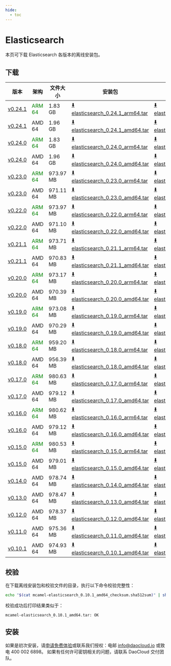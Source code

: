 ```yaml
---
hide:
  - toc
---
```


# Elasticsearch

本页可下载 Elasticsearch 各版本的离线安装包。

## 下载

| 版本 | 架构 | 文件大小 | 安装包 | 校验文件 | 更新日期 |
| --- | --- | -------- | ----- | ------ | ------- |
| [v0.24.1](../../../middleware/elasticsearch/release-notes.md) | <font color=green>ARM 64</font> | 1.83 GB | [:arrow_down: elasticsearch_0.24.1_arm64.tar](https://qiniu-download-public.daocloud.io/DaoCloud_Enterprise/mcamel-elasticsearch_0.24.1_arm64.tar) | [:arrow_down: elasticsearch_0.24.1_arm64_checksum.sha512sum](https://qiniu-download-public.daocloud.io/DaoCloud_Enterprise/mcamel-elasticsearch_0.24.1_arm64_checksum.sha512sum) | 2025-05-13 |
| [v0.24.1](../../../middleware/elasticsearch/release-notes.md) | AMD 64 | 1.96 GB | [:arrow_down: elasticsearch_0.24.1_amd64.tar](https://qiniu-download-public.daocloud.io/DaoCloud_Enterprise/mcamel-elasticsearch_0.24.1_amd64.tar) | [:arrow_down: elasticsearch_0.24.1_amd64_checksum.sha512sum](https://qiniu-download-public.daocloud.io/DaoCloud_Enterprise/mcamel-elasticsearch_0.24.1_amd64_checksum.sha512sum) | 2025-05-13 |
| [v0.24.0](../../../middleware/elasticsearch/release-notes.md) | <font color=green>ARM 64</font> | 1.83 GB | [:arrow_down: elasticsearch_0.24.0_arm64.tar](https://qiniu-download-public.daocloud.io/DaoCloud_Enterprise/mcamel-elasticsearch_0.24.0_arm64.tar) | [:arrow_down: elasticsearch_0.24.0_arm64_checksum.sha512sum](https://qiniu-download-public.daocloud.io/DaoCloud_Enterprise/mcamel-elasticsearch_0.24.0_arm64_checksum.sha512sum) | 2025-03-11 |
| [v0.24.0](../../../middleware/elasticsearch/release-notes.md) | AMD 64 | 1.96 GB | [:arrow_down: elasticsearch_0.24.0_amd64.tar](https://qiniu-download-public.daocloud.io/DaoCloud_Enterprise/mcamel-elasticsearch_0.24.0_amd64.tar) | [:arrow_down: elasticsearch_0.24.0_amd64_checksum.sha512sum](https://qiniu-download-public.daocloud.io/DaoCloud_Enterprise/mcamel-elasticsearch_0.24.0_amd64_checksum.sha512sum) | 2025-03-11 |
| [v0.23.0](../../../middleware/elasticsearch/release-notes.md) | <font color=green>ARM 64</font> | 973.97 MB | [:arrow_down: elasticsearch_0.23.0_arm64.tar](https://qiniu-download-public.daocloud.io/DaoCloud_Enterprise/mcamel-elasticsearch_0.23.0_arm64.tar) | [:arrow_down: elasticsearch_0.23.0_arm64_checksum.sha512sum](https://qiniu-download-public.daocloud.io/DaoCloud_Enterprise/mcamel-elasticsearch_0.23.0_arm64_checksum.sha512sum) | 2024-12-12 |
| [v0.23.0](../../../middleware/elasticsearch/release-notes.md) | AMD 64 | 971.11 MB | [:arrow_down: elasticsearch_0.23.0_amd64.tar](https://qiniu-download-public.daocloud.io/DaoCloud_Enterprise/mcamel-elasticsearch_0.23.0_amd64.tar) | [:arrow_down: elasticsearch_0.23.0_amd64_checksum.sha512sum](https://qiniu-download-public.daocloud.io/DaoCloud_Enterprise/mcamel-elasticsearch_0.23.0_amd64_checksum.sha512sum) | 2024-12-12 |
| [v0.22.0](../../../middleware/elasticsearch/release-notes.md) | <font color=green>ARM 64</font> | 973.97 MB | [:arrow_down: elasticsearch_0.22.0_arm64.tar](https://qiniu-download-public.daocloud.io/DaoCloud_Enterprise/mcamel-elasticsearch_0.22.0_arm64.tar) | [:arrow_down: elasticsearch_0.22.0_arm64_checksum.sha512sum](https://qiniu-download-public.daocloud.io/DaoCloud_Enterprise/mcamel-elasticsearch_0.22.0_arm64_checksum.sha512sum) | 2024-11-05 |
| [v0.22.0](../../../middleware/elasticsearch/release-notes.md) | AMD 64 | 971.10 MB | [:arrow_down: elasticsearch_0.22.0_amd64.tar](https://qiniu-download-public.daocloud.io/DaoCloud_Enterprise/mcamel-elasticsearch_0.22.0_amd64.tar) | [:arrow_down: elasticsearch_0.22.0_amd64_checksum.sha512sum](https://qiniu-download-public.daocloud.io/DaoCloud_Enterprise/mcamel-elasticsearch_0.22.0_amd64_checksum.sha512sum) | 2024-11-05 |
| [v0.21.1](../../../middleware/elasticsearch/release-notes.md) | <font color=green>ARM 64</font> | 973.71 MB | [:arrow_down: elasticsearch_0.21.1_arm64.tar](https://qiniu-download-public.daocloud.io/DaoCloud_Enterprise/mcamel-elasticsearch_0.21.1_arm64.tar) | [:arrow_down: elasticsearch_0.21.1_arm64_checksum.sha512sum](https://qiniu-download-public.daocloud.io/DaoCloud_Enterprise/mcamel-elasticsearch_0.21.1_arm64_checksum.sha512sum) | 2024-10-08 |
| [v0.21.1](../../../middleware/elasticsearch/release-notes.md) | AMD 64 | 970.83 MB | [:arrow_down: elasticsearch_0.21.1_amd64.tar](https://qiniu-download-public.daocloud.io/DaoCloud_Enterprise/mcamel-elasticsearch_0.21.1_amd64.tar) | [:arrow_down: elasticsearch_0.21.1_amd64_checksum.sha512sum](https://qiniu-download-public.daocloud.io/DaoCloud_Enterprise/mcamel-elasticsearch_0.21.1_amd64_checksum.sha512sum) | 2024-10-08 |
| [v0.20.0](../../../middleware/elasticsearch/release-notes.md) | <font color=green>ARM 64</font> | 973.17 MB | [:arrow_down: elasticsearch_0.20.0_arm64.tar](https://qiniu-download-public.daocloud.io/DaoCloud_Enterprise/mcamel-elasticsearch_0.20.0_arm64.tar) | [:arrow_down: elasticsearch_0.20.0_arm64_checksum.sha512sum](https://qiniu-download-public.daocloud.io/DaoCloud_Enterprise/mcamel-elasticsearch_0.20.0_arm64_checksum.sha512sum) | 2024-09-06 |
| [v0.20.0](../../../middleware/elasticsearch/release-notes.md) | AMD 64 | 970.39 MB | [:arrow_down: elasticsearch_0.20.0_amd64.tar](https://qiniu-download-public.daocloud.io/DaoCloud_Enterprise/mcamel-elasticsearch_0.20.0_amd64.tar) | [:arrow_down: elasticsearch_0.20.0_amd64_checksum.sha512sum](https://qiniu-download-public.daocloud.io/DaoCloud_Enterprise/mcamel-elasticsearch_0.20.0_amd64_checksum.sha512sum) | 2024-09-06 |
| [v0.19.0](../../../middleware/elasticsearch/release-notes.md) | <font color=green>ARM 64</font> | 973.08 MB | [:arrow_down: elasticsearch_0.19.0_arm64.tar](https://qiniu-download-public.daocloud.io/DaoCloud_Enterprise/mcamel-elasticsearch_0.19.0_arm64.tar) | [:arrow_down: elasticsearch_0.19.0_arm64_checksum.sha512sum](https://qiniu-download-public.daocloud.io/DaoCloud_Enterprise/mcamel-elasticsearch_0.19.0_arm64_checksum.sha512sum) | 2024-08-08 |
| [v0.19.0](../../../middleware/elasticsearch/release-notes.md) | AMD 64 | 970.29 MB | [:arrow_down: elasticsearch_0.19.0_amd64.tar](https://qiniu-download-public.daocloud.io/DaoCloud_Enterprise/mcamel-elasticsearch_0.19.0_amd64.tar) | [:arrow_down: elasticsearch_0.19.0_amd64_checksum.sha512sum](https://qiniu-download-public.daocloud.io/DaoCloud_Enterprise/mcamel-elasticsearch_0.19.0_amd64_checksum.sha512sum) | 2024-08-08 |
| [v0.18.0](../../../middleware/elasticsearch/release-notes.md) | <font color=green>ARM 64</font> | 959.20 MB | [:arrow_down: elasticsearch_0.18.0_arm64.tar](https://qiniu-download-public.daocloud.io/DaoCloud_Enterprise/mcamel-elasticsearch_0.18.0_arm64.tar) | [:arrow_down: elasticsearch_0.18.0_arm64_checksum.sha512sum](https://qiniu-download-public.daocloud.io/DaoCloud_Enterprise/mcamel-elasticsearch_0.18.0_arm64_checksum.sha512sum) | 2024-07-04 |
| [v0.18.0](../../../middleware/elasticsearch/release-notes.md) | AMD 64 | 956.39 MB | [:arrow_down: elasticsearch_0.18.0_amd64.tar](https://qiniu-download-public.daocloud.io/DaoCloud_Enterprise/mcamel-elasticsearch_0.18.0_amd64.tar) | [:arrow_down: elasticsearch_0.18.0_amd64_checksum.sha512sum](https://qiniu-download-public.daocloud.io/DaoCloud_Enterprise/mcamel-elasticsearch_0.18.0_amd64_checksum.sha512sum) | 2024-07-04 |
| [v0.17.0](../../../middleware/elasticsearch/release-notes.md) | <font color=green>ARM 64</font> | 980.63 MB | [:arrow_down: elasticsearch_0.17.0_arm64.tar](https://qiniu-download-public.daocloud.io/DaoCloud_Enterprise/mcamel-elasticsearch_0.17.0_arm64.tar) | [:arrow_down: elasticsearch_0.17.0_arm64_checksum.sha512sum](https://qiniu-download-public.daocloud.io/DaoCloud_Enterprise/mcamel-elasticsearch_0.17.0_arm64_checksum.sha512sum) | 2024-06-05 |
| [v0.17.0](../../../middleware/elasticsearch/release-notes.md) | AMD 64 | 979.12 MB | [:arrow_down: elasticsearch_0.17.0_amd64.tar](https://qiniu-download-public.daocloud.io/DaoCloud_Enterprise/mcamel-elasticsearch_0.17.0_amd64.tar) | [:arrow_down: elasticsearch_0.17.0_amd64_checksum.sha512sum](https://qiniu-download-public.daocloud.io/DaoCloud_Enterprise/mcamel-elasticsearch_0.17.0_amd64_checksum.sha512sum) | 2024-06-05 |
| [v0.16.0](../../../middleware/elasticsearch/release-notes.md) | <font color=green>ARM 64</font> | 980.62 MB | [:arrow_down: elasticsearch_0.16.0_arm64.tar](https://qiniu-download-public.daocloud.io/DaoCloud_Enterprise/mcamel-elasticsearch_0.16.0_arm64.tar) | [:arrow_down: elasticsearch_0.16.0_arm64_checksum.sha512sum](https://qiniu-download-public.daocloud.io/DaoCloud_Enterprise/mcamel-elasticsearch_0.16.0_arm64_checksum.sha512sum) | 2024-05-08 |
| [v0.16.0](../../../middleware/elasticsearch/release-notes.md) | AMD 64 | 979.12 MB | [:arrow_down: elasticsearch_0.16.0_amd64.tar](https://qiniu-download-public.daocloud.io/DaoCloud_Enterprise/mcamel-elasticsearch_0.16.0_amd64.tar) | [:arrow_down: elasticsearch_0.16.0_amd64_checksum.sha512sum](https://qiniu-download-public.daocloud.io/DaoCloud_Enterprise/mcamel-elasticsearch_0.16.0_amd64_checksum.sha512sum) | 2024-05-08 |
| [v0.15.0](../../../middleware/elasticsearch/release-notes.md) | <font color="green">ARM 64</font> | 980.53 MB | [:arrow_down: elasticsearch_0.15.0_arm64.tar](https://qiniu-download-public.daocloud.io/DaoCloud_Enterprise/mcamel-elasticsearch_0.15.0_arm64.tar) | [:arrow_down: elasticsearch_0.15.0_arm64_checksum.sha512sum](https://qiniu-download-public.daocloud.io/DaoCloud_Enterprise/mcamel-elasticsearch_0.15.0_arm64_checksum.sha512sum) | 2024-04-03 |
| [v0.15.0](../../../middleware/elasticsearch/release-notes.md) | AMD 64 | 979.01 MB | [:arrow_down: elasticsearch_0.15.0_amd64.tar](https://qiniu-download-public.daocloud.io/DaoCloud_Enterprise/mcamel-elasticsearch_0.15.0_amd64.tar) | [:arrow_down: elasticsearch_0.15.0_amd64_checksum.sha512sum](https://qiniu-download-public.daocloud.io/DaoCloud_Enterprise/mcamel-elasticsearch_0.15.0_amd64_checksum.sha512sum) | 2024-04-03 |
| [v0.14.0](../../../middleware/elasticsearch/release-notes.md) | AMD 64 | 978.74 MB | [:arrow_down: elasticsearch_0.14.0_amd64.tar](https://qiniu-download-public.daocloud.io/DaoCloud_Enterprise/mcamel-elasticsearch_0.14.0_amd64.tar) | [:arrow_down: elasticsearch_0.14.0_amd64_checksum.sha512sum](https://qiniu-download-public.daocloud.io/DaoCloud_Enterprise/mcamel-elasticsearch_0.14.0_amd64_checksum.sha512sum) | 2024-02-01 |
| [v0.13.0](../../../middleware/elasticsearch/release-notes.md) | AMD 64 | 978.47 MB | [:arrow_down: elasticsearch_0.13.0_amd64.tar](https://qiniu-download-public.daocloud.io/DaoCloud_Enterprise/mcamel-elasticsearch_0.13.0_amd64.tar) | [:arrow_down: elasticsearch_0.13.0_amd64_checksum.sha512sum](https://qiniu-download-public.daocloud.io/DaoCloud_Enterprise/mcamel-elasticsearch_0.13.0_amd64_checksum.sha512sum) | 2024-01-04 |
| [v0.12.0](../../../middleware/elasticsearch/release-notes.md) | AMD 64 | 978.37 MB | [:arrow_down: elasticsearch_0.12.0_amd64.tar](https://qiniu-download-public.daocloud.io/DaoCloud_Enterprise/mcamel-elasticsearch_0.12.0_amd64.tar) | [:arrow_down: elasticsearch_0.12.0_amd64_checksum.sha512sum](https://qiniu-download-public.daocloud.io/DaoCloud_Enterprise/mcamel-elasticsearch_0.12.0_amd64_checksum.sha512sum) | 2023-12-10 |
| [v0.11.0](../../../middleware/elasticsearch/release-notes.md) | AMD 64 | 975.36 MB | [:arrow_down: elasticsearch_0.11.0_amd64.tar](https://qiniu-download-public.daocloud.io/DaoCloud_Enterprise/mcamel-elasticsearch_0.11.0_amd64.tar) | [:arrow_down: elasticsearch_0.11.0_amd64_checksum.sha512sum](https://qiniu-download-public.daocloud.io/DaoCloud_Enterprise/mcamel-elasticsearch_0.11.0_amd64_checksum.sha512sum) | 2023-11-02 |
| [v0.10.1](../../../middleware/elasticsearch/release-notes.md) | AMD 64 | 974.93 MB | [:arrow_down: elasticsearch_0.10.1_amd64.tar](https://qiniu-download-public.daocloud.io/DaoCloud_Enterprise/mcamel-elasticsearch_0.10.1_amd64.tar) | [:arrow_down: elasticsearch_0.10.1_amd64_checksum.sha512sum](https://qiniu-download-public.daocloud.io/DaoCloud_Enterprise/mcamel-elasticsearch_0.10.1_amd64_checksum.sha512sum) | 2023-10-20 |

## 校验

在下载离线安装包和校验文件的目录，执行以下命令校验完整性：

```sh
echo "$(cat mcamel-elasticsearch_0.10.1_amd64_checksum.sha512sum)" | sha512sum -c
```

校验成功后打印结果类似于：

```none
mcamel-elasticsearch_0.10.1_amd64.tar: OK
```

## 安装

如果是初次安装，请[申请免费体验](../../../dce/license0.md)或联系我们授权：电邮 info@daocloud.io 或致电 400 002 6898。
如果有任何许可密钥相关的问题，请联系 DaoCloud 交付团队。